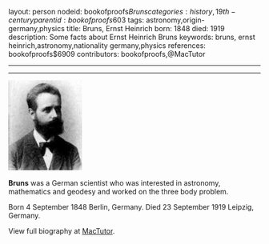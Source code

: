 layout: person
nodeid: bookofproofs$Bruns
categories: history,19th-century
parentid: bookofproofs$603
tags: astronomy,origin-germany,physics
title: Bruns, Ernst Heinrich
born: 1848
died: 1919
description: Some facts about Ernst Heinrich Bruns
keywords: bruns, ernst heinrich,astronomy,nationality germany,physics
references: bookofproofs$6909
contributors: bookofproofs,@MacTutor

---


---

![Bruns.jpg](https://github.com/bookofproofs/bookofproofs.github.io/blob/main/_sources/_assets/images/portraits/Bruns.jpg?raw=true)

**Bruns** was a German scientist who was interested in astronomy, mathematics and geodesy and worked on the three body problem.

Born 4 September 1848 Berlin, Germany. Died 23 September 1919 Leipzig, Germany.


View full biography at [MacTutor](https://mathshistory.st-andrews.ac.uk/Biographies/Bruns/).